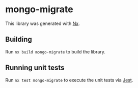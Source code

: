 # mongo-migrate

This library was generated with [Nx](https://nx.dev).

## Building

Run `nx build mongo-migrate` to build the library.

## Running unit tests

Run `nx test mongo-migrate` to execute the unit tests via [Jest](https://jestjs.io).
